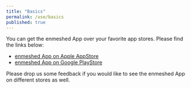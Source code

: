 ```yaml
---
title: "Basics"
permalink: /use/basics
published: true
---
```


You can get the enmeshed App over your favorite app stores. Please find the links below:

- [enmeshed App on Apple AppStore](https://apps.apple.com/us/app/enmeshed/id1576693742#?platform=ipad)
- [enmeshed App on Google PlayStore](https://play.google.com/store/apps/details?id=eu.enmeshed.app&hl=de&gl=US)

Please drop us some feedback if you would like to see the enmeshed App on different stores as well.
